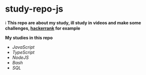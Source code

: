# study-repo-js


:information_source: **This repo are about my study, ill study in videos and make some challenges, [hackerrank](https://www.hackerrank.com) for example**

**My studies in this repo**
- *JavaScript*
- *TypeScript*
- *NodeJS*
- *Bash*
- *SQL*
